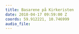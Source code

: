 ```yaml
---
title: Basarene på Kirkeristen
date: 2018-04-17 09:59:00 Z
coords: 59.912221, 10.746999
audio_file: 
---
```


